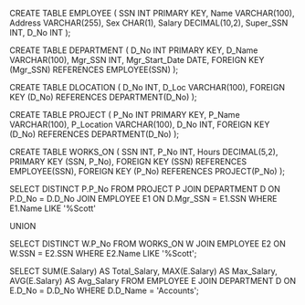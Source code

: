 CREATE TABLE EMPLOYEE (
    SSN INT PRIMARY KEY,
    Name VARCHAR(100),
    Address VARCHAR(255),
    Sex CHAR(1),
    Salary DECIMAL(10,2),
    Super_SSN INT,
    D_No INT
);

CREATE TABLE DEPARTMENT (
    D_No INT PRIMARY KEY,
    D_Name VARCHAR(100),
    Mgr_SSN INT,
    Mgr_Start_Date DATE,
    FOREIGN KEY (Mgr_SSN) REFERENCES EMPLOYEE(SSN)
);

CREATE TABLE DLOCATION (
    D_No INT,
    D_Loc VARCHAR(100),
    FOREIGN KEY (D_No) REFERENCES DEPARTMENT(D_No)
);

CREATE TABLE PROJECT (
    P_No INT PRIMARY KEY,
    P_Name VARCHAR(100),
    P_Location VARCHAR(100),
    D_No INT,
    FOREIGN KEY (D_No) REFERENCES DEPARTMENT(D_No)
);

CREATE TABLE WORKS_ON (
    SSN INT,
    P_No INT,
    Hours DECIMAL(5,2),
    PRIMARY KEY (SSN, P_No),
    FOREIGN KEY (SSN) REFERENCES EMPLOYEE(SSN),
    FOREIGN KEY (P_No) REFERENCES PROJECT(P_No)
);



SELECT DISTINCT P.P_No
FROM PROJECT P
JOIN DEPARTMENT D ON P.D_No = D.D_No
JOIN EMPLOYEE E1 ON D.Mgr_SSN = E1.SSN
WHERE E1.Name LIKE '%Scott'

UNION

SELECT DISTINCT W.P_No
FROM WORKS_ON W
JOIN EMPLOYEE E2 ON W.SSN = E2.SSN
WHERE E2.Name LIKE '%Scott';


SELECT SUM(E.Salary) AS Total_Salary,
       MAX(E.Salary) AS Max_Salary,
       AVG(E.Salary) AS Avg_Salary
FROM EMPLOYEE E
JOIN DEPARTMENT D ON E.D_No = D.D_No
WHERE D.D_Name = 'Accounts';

